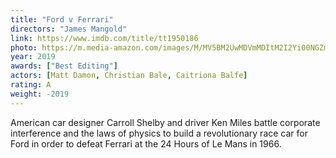 ```yaml
---
title: "Ford v Ferrari"
directors: "James Mangold"
link: https://www.imdb.com/title/tt1950186
photo: https://m.media-amazon.com/images/M/MV5BM2UwMDVmMDItM2I2Yi00NGZmLTk4ZTUtY2JjNTQ3OGQ5ZjM2XkEyXkFqcGdeQXVyMTA1OTYzOTUx._V1_.jpg
year: 2019
awards: ["Best Editing"]
actors: [Matt Damon, Christian Bale, Caitriona Balfe]
rating: A
weight: -2019
---
```

American car designer Carroll Shelby and driver Ken Miles battle corporate interference and the laws of physics to build a revolutionary race car for Ford in order to defeat Ferrari at the 24 Hours of Le Mans in 1966.